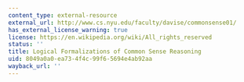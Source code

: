 ```yaml
---
content_type: external-resource
external_url: http://www.cs.nyu.edu/faculty/davise/commonsense01/
has_external_license_warning: true
license: https://en.wikipedia.org/wiki/All_rights_reserved
status: ''
title: Logical Formalizations of Common Sense Reasoning
uid: 8049a0a0-ea73-4f4c-99f6-5694e4ab92aa
wayback_url: ''
---
```

